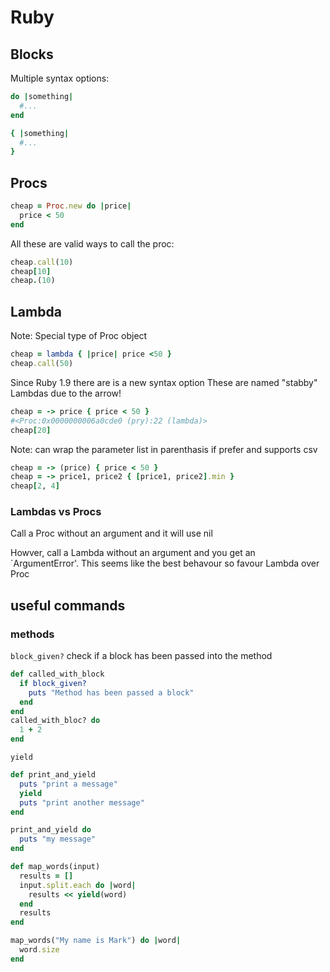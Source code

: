 # Ruby

## Blocks

Multiple syntax options:

```ruby
do |something|
  #...
end

{ |something|
  #...
}


```

## Procs

```ruby
cheap = Proc.new do |price|
  price < 50
end  
```
All these are valid ways to call the proc:

```ruby
cheap.call(10)
cheap[10]
cheap.(10)
```

## Lambda

Note: Special type of Proc object

```ruby
cheap = lambda { |price| price <50 }
cheap.call(50)
```

Since Ruby 1.9 there are is a new syntax option
These are named "stabby" Lambdas due to the arrow!

```ruby
cheap = -> price { price < 50 }
#<Proc:0x0000000006a0cde0 (pry):22 (lambda)>
cheap[20]
```

Note: can wrap the parameter list in parenthasis if prefer and supports csv

```ruby
cheap = -> (price) { price < 50 }
cheap = -> price1, price2 { [price1, price2].min }
cheap[2, 4]
```

### Lambdas vs Procs

Call a Proc without an argument and it will use nil

Howver, call a Lambda without an argument and you get an `ArgumentError'.
This seems like the best behavour so favour Lambda over Proc


## useful commands

### methods

`block_given?` check if a block has been passed into the method

```ruby
def called_with_block
  if block_given?
    puts "Method has been passed a block"
  end
end
called_with_bloc? do
  1 + 2
end
```

`yield`

```ruby
def print_and_yield
  puts "print a message"
  yield
  puts "print another message"
end

print_and_yield do
  puts "my message"
end
```

```ruby
def map_words(input)
  results = []
  input.split.each do |word|
    results << yield(word)
  end
  results
end

map_words("My name is Mark") do |word|
  word.size
end
```
